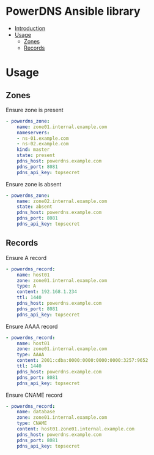 PowerDNS Ansible library
==========
- [Introduction](#introduction)
- [Usage](#usage)
  - [Zones](#zones)
  - [Records](#records)

# Usage

## Zones
Ensure zone is present

```yaml
- powerdns_zone:
    name: zone01.internal.example.com
    nameservers:
    - ns-01.example.com
    - ns-02.example.com
    kind: master
    state: present
    pdns_host: powerdns.example.com
    pdns_port: 8081
    pdns_api_key: topsecret
```

Ensure zone is absent
```yaml
- powerdns_zone:
    name: zone02.internal.example.com
    state: absent
    pdns_host: powerdns.example.com
    pdns_port: 8081
    pdns_api_key: topsecret
```

## Records

Ensure A record
```yaml
- powerdns_record:
    name: host01
    zone: zone01.internal.example.com
    type: A
    content: 192.168.1.234
    ttl: 1440
    pdns_host: powerdns.example.com
    pdns_port: 8081
    pdns_api_key: topsecret
```

Ensure AAAA record
```yaml
- powerdns_record:
    name: host01
    zone: zone01.internal.example.com
    type: AAAA
    content: 2001:cdba:0000:0000:0000:0000:3257:9652
    ttl: 1440
    pdns_host: powerdns.example.com
    pdns_port: 8081
    pdns_api_key: topsecret
```

Ensure CNAME record
```yaml
- powerdns_record:
    name: database
    zone: zone01.internal.example.com
    type: CNAME
    content: host01.zone01.internal.example.com
    pdns_host: powerdns.example.com
    pdns_port: 8081
    pdns_api_key: topsecret
```
